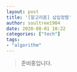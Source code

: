 ```yaml
---
layout: post
title: '[알고리즘] 삽입정렬'
author: soultree1984
date: 2020-08-01 10:22
categories: ["tech"]
tags: 
- "algorithm"
---
```


> 준비중입니다.